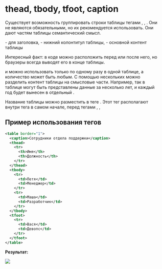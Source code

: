 # thead, tbody, tfoot, caption

Существует возможность группировать строки таблицы тегами <thead>, <tfoot>, <tbody>. Они не являются обязательными, но их рекомендуется использовать. Они дают частям таблицы семантический смысл.

<thead> - для заголовка,  
<tfoot> - нижний колонтитул таблицы,  
<tbody> - основной контент таблицы

Интересный факт: <tfoot> в коде можно расположить перед <tbody> или после него, но браузеры всегда выводят его в конце таблицы.

<thead> и <tfoot> можно использовать только по одному разу в одной таблице, а количество <tbody> может быть любым. С помощью нескольких <tbody> можно разделить контент таблицы на смысловые части. Например, так в таблице могут быть представлены данные за несколько лет, и каждый год будет вынесен в отдельный <tbody>.

Название таблицы можно разместить в теге <caption>. Этот тег располагают внутри тега <table> в самом начале, перед тегами <thead>, <tfoot>, <tbody>

## Пример использования тегов

```xml
<table border="1">
  <caption>Сотрудники отдела поддержки</caption>
  <thead>
    <tr>
      <th>Имя</th>
      <th>Должность</th>
    </tr>
  </thead>
  <tbody>
    <tr>
      <td>Петя</td>
      <td>Менеджер</td>
    </tr>
    <tr>
      <td>Маша</td>
      <td>Разработчик</td>
    </tr>
  </tbody>
  <tfoot>
    <tr>
      <td>Вася</td>
      <td>Девопс</td>
    </tr>
  </tfoot>
</table>
```

**Результат:**

![](https://ucarecdn.com/50ecc088-9963-4ee7-9b6d-bf5e3800310c/)